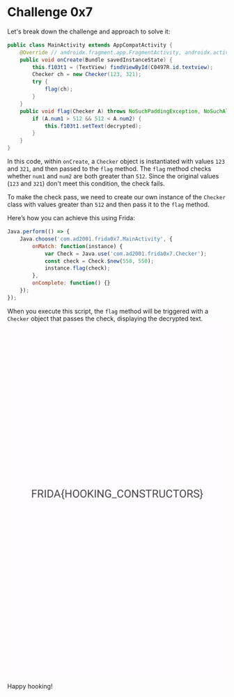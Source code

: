 # Challenge 0x7

Let's break down the challenge and approach to solve it:
```java
public class MainActivity extends AppCompatActivity {
    @Override // androidx.fragment.app.FragmentActivity, androidx.activity.ComponentActivity, androidx.core.app.ComponentActivity, android.app.Activity
    public void onCreate(Bundle savedInstanceState) {
        this.f103t1 = (TextView) findViewById(C0497R.id.textview);
        Checker ch = new Checker(123, 321);
        try {
            flag(ch);
        }
    }
    public void flag(Checker A) throws NoSuchPaddingException, NoSuchAlgorithmException, InvalidKeyException, IllegalBlockSizeException, BadPaddingException {
        if (A.num1 > 512 && 512 < A.num2) {
            this.f103t1.setText(decrypted);
        }
    }
}
```
In this code, within `onCreate`, a `Checker` object is instantiated with values `123` and `321`, and then passed to the `flag` method. The `flag` method checks whether `num1` and `num2` are both greater than `512`. Since the original values (`123` and `321`) don't meet this condition, the check fails.

To make the check pass, we need to create our own instance of the `Checker` class with values greater than `512` and then pass it to the `flag` method.

Here’s how you can achieve this using Frida:
```js
Java.perform(() => {
    Java.choose('com.ad2001.frida0x7.MainActivity', {
        onMatch: function(instance) {
            var Check = Java.use('com.ad2001.frida0x7.Checker');
            const check = Check.$new(550, 550);
            instance.flag(check);
        },
        onComplete: function() {}
    });
});
```

When you execute this script, the `flag` method will be triggered with a `Checker` object that passes the check, displaying the decrypted text.
![](ScreenShots/Result.jpg)

Happy hooking!